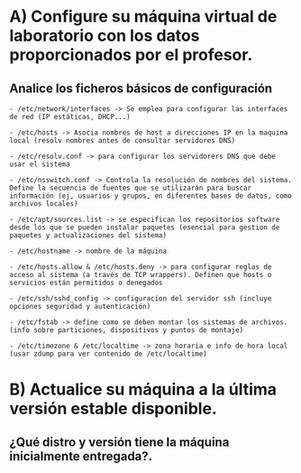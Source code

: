 # A) Configure su máquina virtual de laboratorio con los datos proporcionados por el profesor.

## Analice los ficheros básicos de configuración

	- /etc/network/interfaces -> Se emplea para configurar las interfaces de red (IP estáticas, DHCP...)
	
	- /etc/hosts -> Asocia nombres de host a direcciones IP en la maquina local (resolv nombres antes de consultar servidores DNS)
	
	- /etc/resolv.conf -> para configurar los servidorers DNS que debe usar el sistema
	
	- /etc/nsswitch.conf -> Controla la resolución de nombres del sistema. Define la secuencia de fuentes que se utilizarán para buscar información (ej, usuarios y grupos, en diferentes bases de datos, como archivos locales)

	- /etc/apt/sources.list -> se especifican los repositorios software desde los que se pueden instalar paquetes (esencial para gestion de paquetes y actualizaciones del sistema)

	- /etc/hostname -> nombre de la máquina

	- /etc/hosts.allow & /etc/hosts.deny -> para configurar reglas de acceso al sistema (a través de TCP wrappers). Definen que hosts o servicios están permitidos o denegados

	- /etc/ssh/sshd_config -> configuracion del servidor ssh (incluye opciones seguridad y autenticación)

	- /etc/fstab -> define como se deben montar los sistemas de archivos. (info sobre particiones, dispositivos y puntos de montaje)

	- /etc/timezone & /etc/localtime -> zona horaria e info de hora local (usar zdump para ver contenido de /etc/localtime)

# B) Actualice su máquina a la última versión estable disponible.

## ¿Qué distro y versión tiene la máquina inicialmente entregada?.
